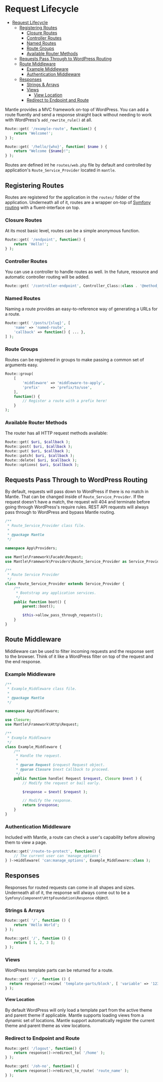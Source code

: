 Request Lifecycle
==================

- [Request Lifecycle](#request-lifecycle)
	- [Registering Routes](#registering-routes)
		- [Closure Routes](#closure-routes)
		- [Controller Routes](#controller-routes)
		- [Named Routes](#named-routes)
		- [Route Groups](#route-groups)
		- [Available Router Methods](#available-router-methods)
	- [Requests Pass Through to WordPress Routing](#requests-pass-through-to-wordpress-routing)
	- [Route Middleware](#route-middleware)
		- [Example Middleware](#example-middleware)
		- [Authentication Middleware](#authentication-middleware)
	- [Responses](#responses)
		- [Strings & Arrays](#strings--arrays)
		- [Views](#views)
			- [View Location](#view-location)
		- [Redirect to Endpoint and Route](#redirect-to-endpoint-and-route)

Mantle provides a MVC framework on-top of WordPress. You can add a route
fluently and send a response straight back without needing to work with
WordPress's `add_rewrite_rule()` at all.

```php
Route::get( '/example-route', function() {
	return 'Welcome!';
} );

Route::get( '/hello/{who}', function( $name ) {
	return "Welcome {$name}!";
} );
```

Routes are defined int he `routes/web.php` file by default and controlled by application's `Route_Service_Provider` located in `mantle`.

## Registering Routes
Routes are registered for the application in the `routes/` folder of the application. Underneath all of it, routes are a wrapper on-top of [Symfony routing](https://symfony.com/doc/current/routing.html) with a fluent-interface on top.

### Closure Routes
At its most basic level, routes can be a simple anonymous function.

```php
Route::get( '/endpoint', function() {
	return 'Hello!';
} );
```

### Controller Routes
You can use a controller to handle routes as well. In the future, resource and automatic controller routing will be added.

```php
Route::get( '/controller-endpoint', Controller_Class::class . '@method_to_invoke' );
```

### Named Routes
Naming a route provides an easy-to-reference way of generating a URLs for a route.

```php
Route::get( '/posts/{slug}', [
	'name' => 'named-route',
	'callback' => function() { ... },
] );
```

### Route Groups
Routes can be registered in groups to make passing a common set of arguments easy.

```php
Route::group(
	[
		'middleware' => 'middleware-to-apply',
		'prefix'     => 'prefix/to/use',
	],
	function() {
		// Register a route with a prefix here!
	}
);
```

### Available Router Methods
The router has all HTTP request methods available:

```php
Route::get( $uri, $callback );
Route::post( $uri, $callback );
Route::put( $uri, $callback );
Route::patch( $uri, $callback );
Route::delete( $uri, $callback );
Route::options( $uri, $callback );
```

## Requests Pass Through to WordPress Routing
By default, requests will pass down to WordPress if there is no match in Mantle. That can be changed inside of `Route_Service_Provider`. If the request doesn't have a match, the request will 404 and terminate before going through WordPress's require rules. REST API requests will always pass through to WordPress and bypass Mantle routing.

```php
/**
 * Route_Service_Provider class file.
 *
 * @package Mantle
 */

namespace App\Providers;

use Mantle\Framework\Facade\Request;
use Mantle\Framework\Providers\Route_Service_Provider as Service_Provider;

/**
 * Route Service Provider
 */
class Route_Service_Provider extends Service_Provider {
	/**
	 * Bootstrap any application services.
	 */
	public function boot() {
		parent::boot();

		$this->allow_pass_through_requests();
	}
}
```

## Route Middleware
Middleware can be used to filter incoming requests and the response sent to the browser. Think of it like a WordPress filter on top of the request and the end response.


### Example Middleware
```php
/**
 * Example_Middleware class file.
 *
 * @package Mantle
 */

namespace App\Middleware;

use Closure;
use Mantle\Framework\Http\Request;

/**
 * Example Middleware
 */
class Example_Middleware {
	/**
	 * Handle the request.
	 *
	 * @param Request $request Request object.
	 * @param Closure $next Callback to proceed.
	 */
	public function handle( Request $request, Closure $next ) {
		// Modify the request or bail early.

		$response = $next( $request );

		// Modify the response.
		return $response;
	}
}
```

### Authentication Middleware
Included with Mantle, a route can check a user's capability before allowing them to view a page.

```php
Route::get('/route-to-protect', function() {
	// The current user can 'manage_options'.
} )->middleware( 'can:manage_options', Example_Middleware::class );
```

## Responses
Responses for routed requests can come in all shapes and sizes. Underneath all of it, the response will always come out to be a `Symfony\Component\HttpFoundation\Response` object.

### Strings & Arrays
```php
Route::get( '/', function () {
    return 'Hello World';
} );

Route::get( '/', function () {
    return [ 1, 2, 3 ];
} );
```

### Views
WordPress template parts can be returned for a route.

```php
Route::get( '/', function () {
  return response()->view( 'template-parts/block', [ 'variable' => '123' ] );
} );
```

#### View Location
By default WordPress will only load a template part from the active theme and parent theme if applicable. Mantle supports loading views from a dynamic set of locations. Mantle support automatically register the current theme and parent theme as view locations.

### Redirect to Endpoint and Route
```php
Route::get( '/logout', function() {
	return response()->redirect_to( '/home' );
} );

Route::get( '/oh-no', function() {
	return response()->redirect_to_route( 'route_name' );
} );
```
